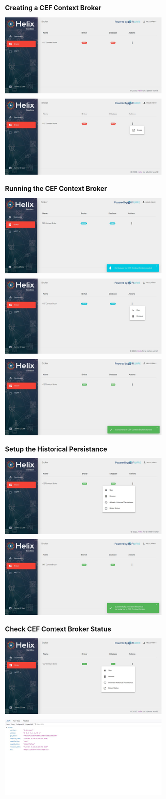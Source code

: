 ## Creating a CEF Context Broker

![](../images/cef_context_broker_1.JPG)

![](../images/cef_context_broker_2.JPG)

## Running the CEF Context Broker

![](../images/cef_context_broker_3.JPG)

![](../images/cef_context_broker_4.JPG)

![](../images/cef_context_broker_5.JPG)

## Setup the Historical Persistance

![](../images/cef_context_broker_6.JPG)

![](../images/cef_context_broker_7.JPG)

## Check CEF Context Broker Status

![](../images/cef_context_broker_8.JPG)

![](../images/cef_context_broker_9.JPG)


